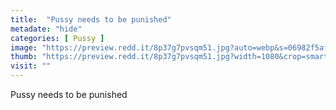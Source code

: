 ```yaml
---
title:  "Pussy needs to be punished"
metadate: "hide"
categories: [ Pussy ]
image: "https://preview.redd.it/8p37g7pvsqm51.jpg?auto=webp&s=06982f5afde2349e29d677c857b9ceb0dd1988b7"
thumb: "https://preview.redd.it/8p37g7pvsqm51.jpg?width=1080&crop=smart&auto=webp&s=190d5f9b5af15c1dbec8c7cc50e68b4225124ac5"
visit: ""
---
```

Pussy needs to be punished
